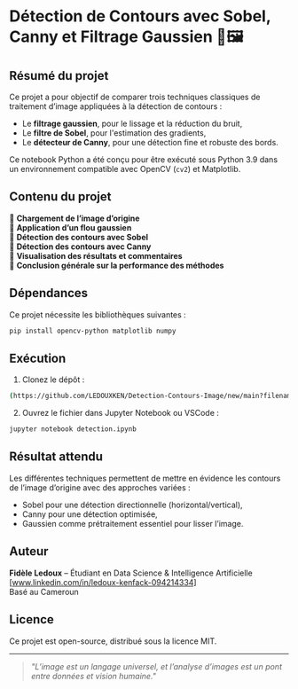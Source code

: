 # Détection de Contours avec Sobel, Canny et Filtrage Gaussien 🧠🖼️

## Résumé du projet

Ce projet a pour objectif de comparer trois techniques classiques de traitement d’image appliquées à la détection de contours :
- Le **filtrage gaussien**, pour le lissage et la réduction du bruit,
- Le **filtre de Sobel**, pour l'estimation des gradients,
- Le **détecteur de Canny**, pour une détection fine et robuste des bords.

Ce notebook Python a été conçu pour être exécuté sous Python 3.9 dans un environnement compatible avec OpenCV (`cv2`) et Matplotlib.

## Contenu du projet

🔹 **Chargement de l’image d’origine**  
🔹 **Application d’un flou gaussien**  
🔹 **Détection des contours avec Sobel**  
🔹 **Détection des contours avec Canny**  
🔹 **Visualisation des résultats et commentaires**  
🔹 **Conclusion générale sur la performance des méthodes**

## Dépendances

Ce projet nécessite les bibliothèques suivantes :

```bash
pip install opencv-python matplotlib numpy
```

## Exécution

1. Clonez le dépôt :
```bash
(https://github.com/LEDOUXKEN/Detection-Contours-Image/new/main?filename=README.md)
```

2. Ouvrez le fichier dans Jupyter Notebook ou VSCode :
```bash
jupyter notebook detection.ipynb
```

## Résultat attendu

Les différentes techniques permettent de mettre en évidence les contours de l’image d’origine avec des approches variées :
- Sobel pour une détection directionnelle (horizontal/vertical),
- Canny pour une détection optimisée,
- Gaussien comme prétraitement essentiel pour lisser l’image.

## Auteur

**Fidèle Ledoux** – Étudiant en Data Science & Intelligence Artificielle  
 [www.linkedin.com/in/ledoux-kenfack-094214334]  
 Basé au Cameroun

## Licence

Ce projet est open-source, distribué sous la licence MIT.

---

> *"L’image est un langage universel, et l’analyse d’images est un pont entre données et vision humaine."*
